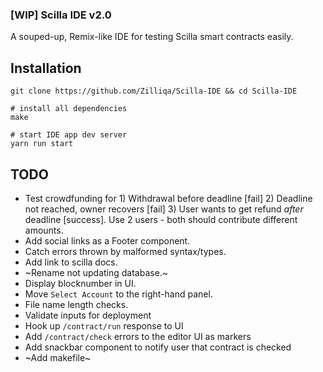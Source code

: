 ### [WIP] Scilla IDE v2.0

A souped-up, Remix-like IDE for testing Scilla smart contracts easily.

## Installation

```
git clone https://github.com/Zilliqa/Scilla-IDE && cd Scilla-IDE

# install all dependencies
make

# start IDE app dev server
yarn run start
```

## TODO

- Test crowdfunding for 1) Withdrawal before deadline [fail] 2) Deadline not reached,
  owner recovers [fail] 3) User wants to get refund _after_ deadline
  [success]. Use 2 users - both should contribute different amounts.
- Add social links as a Footer component.
- Catch errors thrown by malformed syntax/types.
- Add link to scilla docs.
- ~Rename not updating database.~
- Display blocknumber in UI.
- Move `Select Account` to the right-hand panel.
- File name length checks.
- Validate inputs for deployment
- Hook up `/contract/run` response to UI
- Add `/contract/check` errors to the editor UI as markers
- Add snackbar component to notify user that contract is checked
- ~Add makefile~
